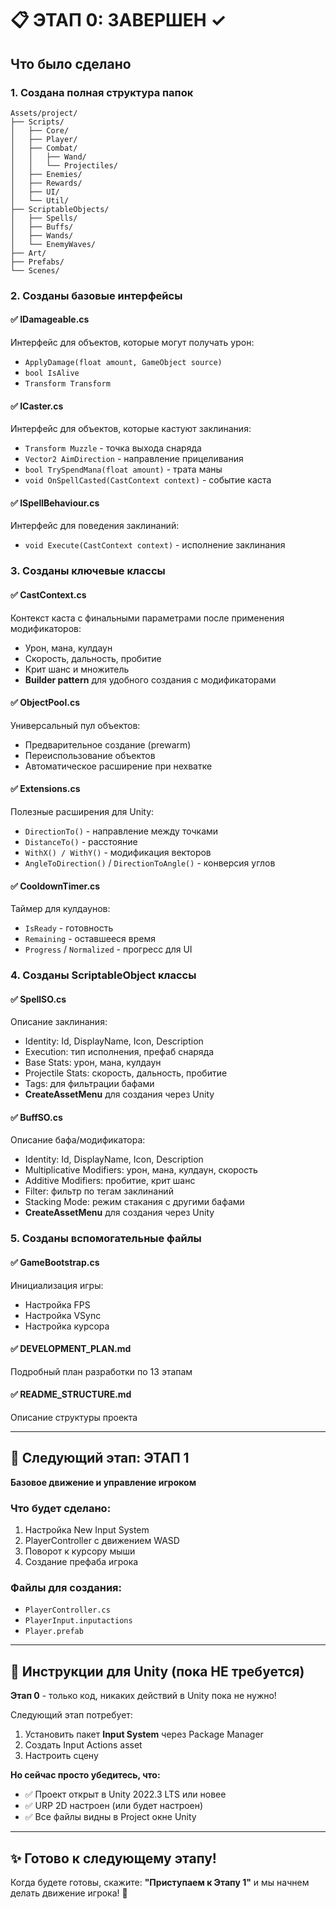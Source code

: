 # 📋 ЭТАП 0: ЗАВЕРШЕН ✓

## Что было сделано

### 1. Создана полная структура папок
```
Assets/project/
├── Scripts/
│   ├── Core/
│   ├── Player/
│   ├── Combat/
│   │   ├── Wand/
│   │   └── Projectiles/
│   ├── Enemies/
│   ├── Rewards/
│   ├── UI/
│   └── Util/
├── ScriptableObjects/
│   ├── Spells/
│   ├── Buffs/
│   ├── Wands/
│   └── EnemyWaves/
├── Art/
├── Prefabs/
└── Scenes/
```

### 2. Созданы базовые интерфейсы

#### ✅ IDamageable.cs
Интерфейс для объектов, которые могут получать урон:
- `ApplyDamage(float amount, GameObject source)`
- `bool IsAlive`
- `Transform Transform`

#### ✅ ICaster.cs
Интерфейс для объектов, которые кастуют заклинания:
- `Transform Muzzle` - точка выхода снаряда
- `Vector2 AimDirection` - направление прицеливания
- `bool TrySpendMana(float amount)` - трата маны
- `void OnSpellCasted(CastContext context)` - событие каста

#### ✅ ISpellBehaviour.cs
Интерфейс для поведения заклинаний:
- `void Execute(CastContext context)` - исполнение заклинания

### 3. Созданы ключевые классы

#### ✅ CastContext.cs
Контекст каста с финальными параметрами после применения модификаторов:
- Урон, мана, кулдаун
- Скорость, дальность, пробитие
- Крит шанс и множитель
- **Builder pattern** для удобного создания с модификаторами

#### ✅ ObjectPool<T>.cs
Универсальный пул объектов:
- Предварительное создание (prewarm)
- Переиспользование объектов
- Автоматическое расширение при нехватке

#### ✅ Extensions.cs
Полезные расширения для Unity:
- `DirectionTo()` - направление между точками
- `DistanceTo()` - расстояние
- `WithX() / WithY()` - модификация векторов
- `AngleToDirection()` / `DirectionToAngle()` - конверсия углов

#### ✅ CooldownTimer.cs
Таймер для кулдаунов:
- `IsReady` - готовность
- `Remaining` - оставшееся время
- `Progress` / `Normalized` - прогресс для UI

### 4. Созданы ScriptableObject классы

#### ✅ SpellSO.cs
Описание заклинания:
- Identity: Id, DisplayName, Icon, Description
- Execution: тип исполнения, префаб снаряда
- Base Stats: урон, мана, кулдаун
- Projectile Stats: скорость, дальность, пробитие
- Tags: для фильтрации бафами
- **CreateAssetMenu** для создания через Unity

#### ✅ BuffSO.cs
Описание бафа/модификатора:
- Identity: Id, DisplayName, Icon, Description
- Multiplicative Modifiers: урон, мана, кулдаун, скорость
- Additive Modifiers: пробитие, крит шанс
- Filter: фильтр по тегам заклинаний
- Stacking Mode: режим стакания с другими бафами
- **CreateAssetMenu** для создания через Unity

### 5. Созданы вспомогательные файлы

#### ✅ GameBootstrap.cs
Инициализация игры:
- Настройка FPS
- Настройка VSync
- Настройка курсора

#### ✅ DEVELOPMENT_PLAN.md
Подробный план разработки по 13 этапам

#### ✅ README_STRUCTURE.md
Описание структуры проекта

---

## 🎯 Следующий этап: ЭТАП 1

**Базовое движение и управление игроком**

### Что будет сделано:
1. Настройка New Input System
2. PlayerController с движением WASD
3. Поворот к курсору мыши
4. Создание префаба игрока

### Файлы для создания:
- `PlayerController.cs`
- `PlayerInput.inputactions`
- `Player.prefab`

---

## 📝 Инструкции для Unity (пока НЕ требуется)

**Этап 0** - только код, никаких действий в Unity пока не нужно!

Следующий этап потребует:
1. Установить пакет **Input System** через Package Manager
2. Создать Input Actions asset
3. Настроить сцену

**Но сейчас просто убедитесь, что:**
- ✅ Проект открыт в Unity 2022.3 LTS или новее
- ✅ URP 2D настроен (или будет настроен)
- ✅ Все файлы видны в Project окне Unity

---

## ✨ Готово к следующему этапу!

Когда будете готовы, скажите:
**"Приступаем к Этапу 1"** и мы начнем делать движение игрока! 🚀
